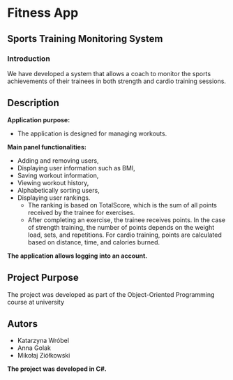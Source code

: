 # Fitness App
## Sports Training Monitoring System

### Introduction
We have developed a system that allows a coach to monitor the sports achievements of their trainees in both strength and cardio training sessions.

## Description
**Application purpose:**
- The application is designed for managing workouts.

**Main panel functionalities:**
- Adding and removing users,
- Displaying user information such as BMI,
- Saving workout information,
- Viewing workout history,
- Alphabetically sorting users,
- Displaying user rankings.
  - The ranking is based on TotalScore, which is the sum of all points received by the trainee for exercises.
  - After completing an exercise, the trainee receives points. In the case of strength training, the number of points depends on the weight load, sets, and repetitions. For cardio training, points are calculated based on distance, time, and calories burned.

**The application allows logging into an account.**

## Project Purpose
The project was developed as part of the Object-Oriented Programming course at university

## Autors
- Katarzyna Wróbel
- Anna Golak
- Mikołaj Ziółkowski

**The project was developed in C#.**

